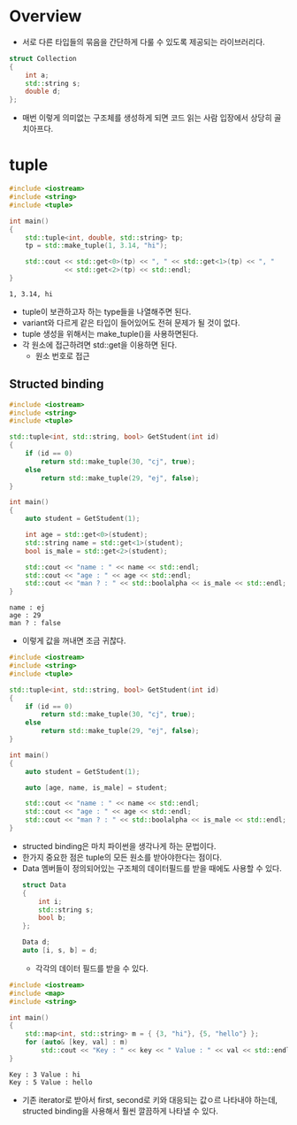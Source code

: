 # Overview
- 서로 다른 타입들의 묶음을 간단하게 다룰 수 있도록 제공되는 라이브러리다.

```cpp
struct Collection
{
    int a;
    std::string s;
    double d;
};
```
- 매번 이렇게 의미없는 구조체를 생성하게 되면 코드 읽는 사람 입장에서 상당히 골치아프다.

# tuple
```cpp
#include <iostream>
#include <string>
#include <tuple>

int main()
{
    std::tuple<int, double, std::string> tp;
    tp = std::make_tuple(1, 3.14, "hi");

    std::cout << std::get<0>(tp) << ", " << std::get<1>(tp) << ", "
              << std::get<2>(tp) << std::endl;
}
```

```
1, 3.14, hi
```
- tuple이 보관하고자 하는 type들을 나열해주면 된다.
- variant와 다르게 같은 타입이 들어있어도 전혀 문제가 될 것이 없다.
- tuple 생성을 위해서는 make_tuple()을 사용하면된다.
- 각 원소에 접근하려면 std::get을 이용하면 된다.
  - 원소 번호로 접근

## Structed binding
```cpp
#include <iostream>
#include <string>
#include <tuple>

std::tuple<int, std::string, bool> GetStudent(int id)
{
    if (id == 0)
        return std::make_tuple(30, "cj", true);
    else
        return std::make_tuple(29, "ej", false);
}

int main()
{
    auto student = GetStudent(1);

    int age = std::get<0>(student);
    std::string name = std::get<1>(student);
    bool is_male = std::get<2>(student);

    std::cout << "name : " << name << std::endl;
    std::cout << "age : " << age << std::endl;
    std::cout << "man ? : " << std::boolalpha << is_male << std::endl;
}
```

```
name : ej
age : 29
man ? : false
```
- 이렇게 값을 꺼내면 조금 귀찮다.

```cpp
#include <iostream>
#include <string>
#include <tuple>

std::tuple<int, std::string, bool> GetStudent(int id)
{
    if (id == 0)
        return std::make_tuple(30, "cj", true);
    else
        return std::make_tuple(29, "ej", false);
}

int main()
{
    auto student = GetStudent(1);

    auto [age, name, is_male] = student;

    std::cout << "name : " << name << std::endl;
    std::cout << "age : " << age << std::endl;
    std::cout << "man ? : " << std::boolalpha << is_male << std::endl;
}
```
- structed binding은 마치 파이썬을 생각나게 하는 문법이다.
- 한가지 중요한 점은 tuple의 모든 원소를 받아야한다는 점이다.
- Data 멤버들이 정의되어있는 구조체의 데이터필드를 받을 때에도 사용할 수 있다.
  ```cpp
  struct Data
  {
      int i;
      std::string s;
      bool b;
  };

  Data d;
  auto [i, s, b] = d;
  ```
  - 각각의 데이터 필드를 받을 수 있다.

```cpp
#include <iostream>
#include <map>
#include <string>

int main()
{
    std::map<int, std::string> m = { {3, "hi"}, {5, "hello"} };
    for (auto& [key, val] : m)
        std::cout << "Key : " << key << " Value : " << val << std::endl;
}
```

```
Key : 3 Value : hi
Key : 5 Value : hello
```
- 기존 iterator로 받아서 first, second로 키와 대응되는 값ㅇ르 나타내야 하는데, structed binding을 사용해서 훨씬 깔끔하게 나타낼 수 있다.